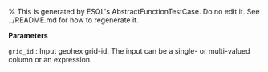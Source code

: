 % This is generated by ESQL's AbstractFunctionTestCase. Do no edit it. See ../README.md for how to regenerate it.

**Parameters**

`grid_id`
:   Input geohex grid-id. The input can be a single- or multi-valued column or an expression.

